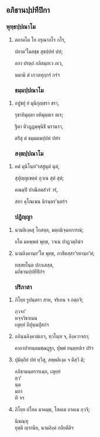 <h2>อภิธานปฺปทีปิกา</h2>
<h3>พุทฺธปฺปณาโม</h3>
<ol>
<li>
ตถาคโต  
โย กรุณากโร กโร,  
  
ปยาต’โมสชฺช สุขปฺปทํ ปทํ;  
  
อกา ปรตฺถํ กลิสมฺภเว ภเว,  
  
นมามิ ตํ เกวลทุกฺกรํ กรํฯ  
</li>
  
<h3>ธมฺมปฺปณาโม</h3>
</ol>
<ol>
<li>
อปูชยุํ ยํ มุนิกุญฺชรา ชรา,  
  
รุชาทิมุตฺตา ยหิมุตฺตเร ตเร;  
  
ฐิตา ติวฎฺฎมฺพุนิธิํ นรานรา,  
  
ตริํสุ ตํ ธมฺมมฆปฺปหํ ปหํฯ  
</li>
  
<h3>สงฺฆปฺปณาโม</h3>
</ol>
<ol>
<li>
คตํ มุนิโนฺท’รสสูนุตํ นุตํ,  
  
สุปุญฺญเขตฺตํ ภุวเน สุตํ สุตํ;  
  
คณมฺปิ ปาณีกตสํวรํ วรํ,  
  
สทา คุโณเฆน นิรนฺตร’นฺตรํฯ  
</li>
  
<h3>ปฎิญฺญา</h3>
</ol>
<ol>
<li>
นามลิเงฺคสุ โกสลฺล, มตฺถนิจฺฉยการณํ;  
  
ยโต มหพฺพลํ พุทฺธ, วจเน ปาฎวตฺถินํฯ  
</li>
  
<li>
นามลิงฺคานฺย’โต  
พุทฺธ, ภาสิตสฺสา’รหานฺย’หํ;  
  
ทสฺสยโนฺต ปกาเสสฺส,  
มภิธานปฺปทีปิกํฯ  
</li>
  
<h3>ปริภาสา</h3>
</ol>
<ol>
<li>
ภิโยฺย  
รูปนฺตรา สาห, จริเยน  
จ กตฺถจิ;  
  
กฺวจา’  
หจฺจวิธาเนน  
เญยฺยํ ถีปุนฺนปุํสกํฯ  
</li>
  
<li>
อภินฺนลิงฺคานํเยว, ทฺวโนฺท จ, ลิงฺควาจกา;  
  
คาถาปาทนฺตมชฺฌฎฺฐา, ปุพฺพํ ยนฺตฺยปเร ปรํฯ  
</li>
  
<li>
ปุมิตฺถิยํ ปทํ  
ทฺวีสุ,  
สพฺพลิเงฺค จ  
ตีสฺวิ  
ติ;  
  
อภิธานนฺตรารเมฺภ, เญยฺยํ  
ตฺว’  
นฺต  
มถา  
ทิ จฯ  
</li>
  
<li>
ภิโยฺย ปโยค มาคมฺม, โสคเต  
อาคเม  
กฺวจิ;  
  
นิฆณฺฑุ  
ยุตฺติ ญฺจานีย, นามลิงฺคํ กถียตีติฯ  
</li>
  
  
  
  
  